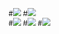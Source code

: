 #![](Motion-Still-LED.GIF)
#![](Motion-Still-LED-button.gif)  
#![](Motion-Still-LED-lightNmic.gif)
#![](Motion-Still-NightLight.GIF)
#![](Motion-Still-Servo.gif)
